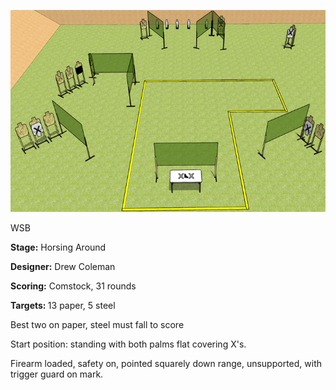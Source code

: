 ![Horsing Around](Stage%20Design.png)

WSB

<b>Stage:</b> Horsing Around

<b>Designer:</b> Drew Coleman

<b>Scoring:</b> Comstock, 31 rounds

<b>Targets: </b>13 paper, 5 steel

Best two on paper, steel must fall to score

Start position: standing with both palms flat covering X's.

Firearm loaded, safety on, pointed squarely down range, unsupported, with trigger guard on mark.
